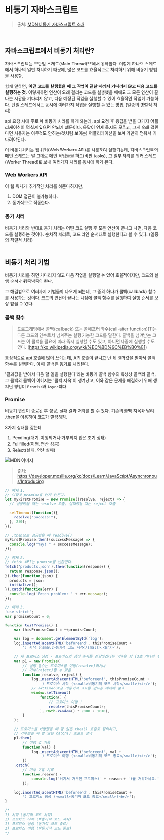 # 비동기 자바스크립트

> 출처: [MDN 비동기 자바스크립트 소개](https://developer.mozilla.org/en-US/docs/Learn/JavaScript/Asynchronous/Introducing)

<br/>

## 자바스크립트에서 비동기 처리란?
자바스크립트는 **단일 스레드(Main Thread)**에서 동작한다. 이렇게 하나의 스레드에서 하나의 일만 처리하기 때문에, 많은 코드를 효율적으로 처리하기 위해 비동기 방법을 사용함.

쉽게 말하면, **이떤 코드를 실행했을 때 그 작업이 끝날 때까지 기다리지 않고 다음 코드를 실행하는 것**. 이렇게하면 연산이 오래 걸리는 코드를 실행했을 때에도 그 모든 연산이 끝나는 시간을 기다리지 않고, 다음 예정된 작업을 실행할 수 있어 효율적인 작업이 가능하다. 단일 스레드에서도 동시에 여러가지 작업을 실행할 수 있는 방법. (일종의 병렬적 처리)

api 요청 시에 주로 이 비동기 처리를 하게 되는데, api 요청 후 응답을 받을 떄가지 어플리케이션이 멈춰져 있으면 안되기 떄문이다. 응답이 언제 올지도 모르고, 그게 오래 걸린다면 사용자는 아무것도 안하는(것처럼 보이는) 어플리케이션을 보며 가만히 멈춰서 기다려야된다.

이 비동기처리는 웹 워커(Web Workers API)를 사용하여 실행되는데, 자바스크립트의 메인 스레드는 말 그대로 메인 작업들을 하고(비싼 tasks), 그 일부 처리를 워커 스레드(Worker Thread)로 보내 여러가지 처리를 동시에 하게 된다.

### Web Workers API
이 웹 워커가 추가적인 처리를 해준다하지만,
1. DOM 접근이 불가능하다.
2. 동기식으로 작동한다.

### 동기 처리
비동기 처리와 반대로 동기 처리는 어떤 코드 실행 후 모든 연산이 끝나고 나면, 다음 코드를 실행하는 것이다. 순차적 처리로, 코드 라인 순서대로 실행한다고 볼 수 있다. (일종의 직렬적 처리)
<br/><br/>

## 비동기 처리 기법
비동기 처리를 하면 기다리지 않고 다음 작업을 실행할 수 있어 호율적이지만, 코드의 실행 순서가 뒤죽박죽이 된다.

그 해결법으로 여러가지 기법들이 나오게 되는데, 그 중의 하나가 콜백(callback) 함수를 사용하는 것이다. 코드의 연산이 끝나는 시점에 콜백 함수를 실행하여 실행 순서를 보장 받을 수 있다.

### 콜백 함수
> 프로그래밍에서 콜백(callback) 또는 콜애프터 함수(call-after function)[1]는 다른 코드의 인수로서 넘겨주는 실행 가능한 코드를 말한다. 콜백을 넘겨받는 코드는 이 콜백을 필요에 따라 즉시 실행할 수도 있고, 아니면 나중에 실행할 수도 있다. (https://ko.wikipedia.org/wiki/%EC%BD%9C%EB%B0%B1)

통상적으로 api 호출에 많이 쓰이는데, API 호출이 끝나고 난 뒤 결과값을 받아서 콜백 함수를 실행한다. 이 때 콜백은 동기로 처리된다.

'결과값을 받아서 다음 할 일을 실행한다'라는 비동기 콜백 함수의 특성상 콜백의 콜백, 그 콜백의 콜백이 이어지는 '콜백 지옥'이 생겨났고, 이와 같은 문제를 해결하기 위해 생겨난 방법이 `Promise`와 `Async`이다.

### Promise
비동기 연산이 종료된 후 성공, 실패 결과 처리를 할 수 있다. 기존의 콜백 지옥과 달리 .then을 이용하여 코드가 깔끔해짐.

3가지 상태를 갖는데
1. Pending(대기. 이행되거나 거부되지 않은 초기 상태)
2. Fullfilled(이행. 연산 성공)
3. Reject(실패. 연산 실패)

![MDN 이미지](https://mdn.mozillademos.org/files/8633/promises.png)

> 출처: https://developer.mozilla.org/ko/docs/Learn/JavaScript/Asynchronous/Introducing


```javascript
// 예제 1.
// 이렇게 promise를 먼저 만든다.
let myFirstPromise = new Promise((resolve, reject) => {
  // 성공했을 때는 resolve 호출, 실패했을 때는 reject 호출

  setTimeout(function(){
    resolve("Success!");
  }, 250);
});

// .then으로 성공했을 때 resolve()
myFirstPromise.then((successMessage) => {
  console.log("Yay! " + successMessage);
});
```

```javascript
// 예제 2.
// fetch API는 promise를 반환한다.
fetch('products.json').then(function(response) {
  return response.json();
}).then(function(json) {
  products = json;
  initialize();
}).catch(function(err) {
  console.log('Fetch problem: ' + err.message);
});
```

```javascript
// 예제 3.
'use strict';
var promiseCount = 0;

function testPromise() {
    var thisPromiseCount = ++promiseCount;

    var log = document.getElementById('log');
    log.insertAdjacentHTML('beforeend', thisPromiseCount +
        ') 시작 (<small>동기적 코드 시작</small>)<br/>');

    // 새 프로미스 생성 - 프로미스의 생성 순서를 전달하겠다는 약속을 함 (3초 기다린 후)
    var p1 = new Promise(
        // 실행 함수는 프로미스를 이행(resolve)하거나
        // 거부(reject)할 수 있음
        function(resolve, reject) {
            log.insertAdjacentHTML('beforeend', thisPromiseCount +
                ') 프로미스 시작 (<small>비동기적 코드 시작</small>)<br/>');
            // setTimeout은 비동기적 코드를 만드는 예제에 불과
            window.setTimeout(
                function() {
                    // 프로미스 이행 !
                    resolve(thisPromiseCount);
                }, Math.random() * 2000 + 1000);
        }
    );

    // 프로미스를 이행했을 때 할 일은 then() 호출로 정의하고,
    // 거부됐을 때 할 일은 catch() 호출로 정의
    p1.then(
        // 이행 값 기록
        function(val) {
            log.insertAdjacentHTML('beforeend', val +
                ') 프로미스 이행 (<small>비동기적 코드 종료</small>)<br/>');
        })
    .catch(
        // 거부 이유 기록
        function(reason) {
            console.log('여기서 거부된 프로미스(' + reason + ')를 처리하세요.');
        });

    log.insertAdjacentHTML('beforeend', thisPromiseCount +
        ') 프로미스 생성 (<small>동기적 코드 종료</small>)<br/>');
}

/*
1) 시작 (동기적 코드 시작)
1) 프로미스 시작 (비동기적 코드 시작)
1) 프로미스 생성 (동기적 코드 종료)
1) 프로미스 이행 (비동기적 코드 종료)
*/
```

